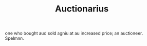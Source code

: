 ---
title: Auctionarius
letter: A
permalink: "/definitions/auctionarius.html"
body: one who bought aud sold agniu at au increased price; an auctioneer. Spelmnn.
published_at: '2018-07-07'
layout: post
---